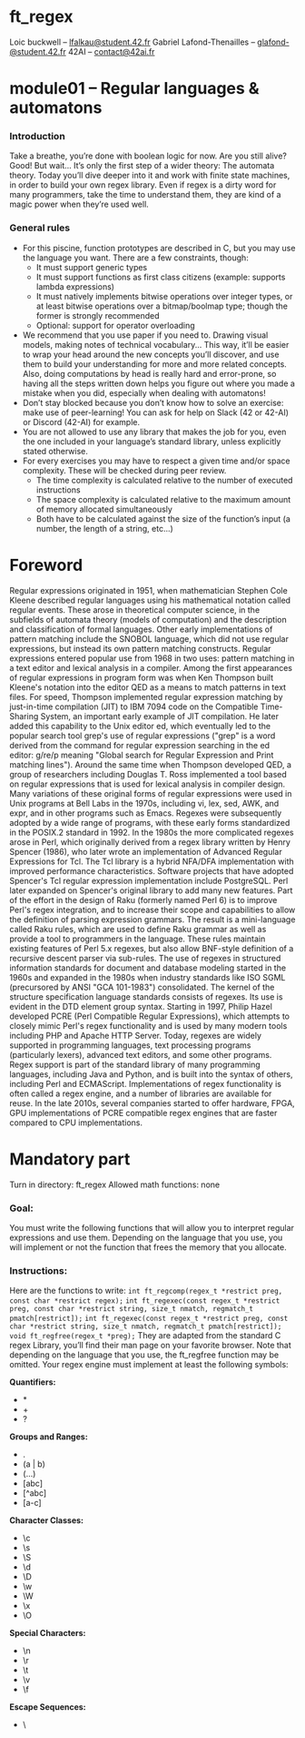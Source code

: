 # ft_regex

Loic buckwell – lfalkau@student.42.fr
Gabriel Lafond-Thenailles – glafond-@student.42.fr
42AI – contact@42ai.fr

# module01 – Regular languages & automatons

### Introduction
Take a breathe, you’re done with boolean logic for now. Are you still alive?
Good! But wait… It’s only the first step of a wider theory: The automata theory. Today you’ll dive deeper into it and work with finite state machines, in order to build your own regex library.
Even if regex is a dirty word for many programmers, take the time to understand them, they are kind of a magic power when they’re used well.


### General rules
* For this piscine, function prototypes are described in C, but you may use the language you want. There are a few constraints, though:
  * It must support generic types
  * It must support functions as first class citizens (example: supports lambda expressions) 
  * It must natively implements bitwise operations over integer types, or at least bitwise operations over a bitmap/boolmap type; though the former is strongly recommended 
  * Optional: support for operator overloading 
* We recommend that you use paper if you need to. Drawing visual models, making notes of technical vocabulary... This way, it’ll be easier to wrap your head around the new concepts you’ll discover, and use them to build your understanding for more and more related concepts. Also, doing computations by head is really hard and error-prone, so having all the steps written down helps you figure out where you made a mistake when you did, especially when dealing with automatons!
* Don’t stay blocked because you don’t know how to solve an exercise: make use of peer-learning! You can ask for help on Slack (42 or 42-AI) or Discord (42-AI) for example. 
* You are not allowed to use any library that makes the job for you, even the one included in your language’s standard library, unless explicitly stated otherwise. 
* For every exercises you may have to respect a given time and/or space complexity. These will be checked during peer review. 
  * The time complexity is calculated relative to the number of executed instructions 
  * The space complexity is calculated relative to the maximum amount of memory allocated simultaneously
  * Both have to be calculated against the size of the function’s input (a number, the length of a string, etc...) 
      
# Foreword

Regular expressions originated in 1951, when mathematician Stephen Cole Kleene described regular languages using his mathematical notation called regular events. These arose in theoretical computer science, in the subfields of automata theory (models of computation) and the description and classification of formal languages. Other early implementations of pattern matching include the SNOBOL language, which did not use regular expressions, but instead its own pattern matching constructs. 
Regular expressions entered popular use from 1968 in two uses: pattern matching in a text editor and lexical analysis in a compiler. Among the first appearances of regular expressions in program form was when Ken Thompson built Kleene's notation into the editor QED as a means to match patterns in text files. For speed, Thompson implemented regular expression matching by just-in-time compilation (JIT) to IBM 7094 code on the Compatible Time-Sharing System, an important early example of JIT compilation. He later added this capability to the Unix editor ed, which eventually led to the popular search tool grep's use of regular expressions ("grep" is a word derived from the command for regular expression searching in the ed editor: g/re/p meaning "Global search for Regular Expression and Print matching lines"). Around the same time when Thompson developed QED, a group of researchers including Douglas T. Ross implemented a tool based on regular expressions that is used for lexical analysis in compiler design.
Many variations of these original forms of regular expressions were used in Unix programs at Bell Labs in the 1970s, including vi, lex, sed, AWK, and expr, and in other programs such as Emacs. Regexes were subsequently adopted by a wide range of programs, with these early forms standardized in the POSIX.2 standard in 1992. 
In the 1980s the more complicated regexes arose in Perl, which originally derived from a regex library written by Henry Spencer (1986), who later wrote an implementation of Advanced Regular Expressions for Tcl. The Tcl library is a hybrid NFA/DFA implementation with improved performance characteristics. Software projects that have adopted Spencer's Tcl regular expression implementation include PostgreSQL. Perl later expanded on Spencer's original library to add many new features. Part of the effort in the design of Raku (formerly named Perl 6) is to improve Perl's regex integration, and to increase their scope and capabilities to allow the definition of parsing expression grammars. The result is a mini-language called Raku rules, which are used to define Raku grammar as well as provide a tool to programmers in the language. These rules maintain existing features of Perl 5.x regexes, but also allow BNF-style definition of a recursive descent parser via sub-rules. 
The use of regexes in structured information standards for document and database modeling started in the 1960s and expanded in the 1980s when industry standards like ISO SGML (precursored by ANSI "GCA 101-1983") consolidated. The kernel of the structure specification language standards consists of regexes. Its use is evident in the DTD element group syntax. 
Starting in 1997, Philip Hazel developed PCRE (Perl Compatible Regular Expressions), which attempts to closely mimic Perl's regex functionality and is used by many modern tools including PHP and Apache HTTP Server. 
Today, regexes are widely supported in programming languages, text processing programs (particularly lexers), advanced text editors, and some other programs. Regex support is part of the standard library of many programming languages, including Java and Python, and is built into the syntax of others, including Perl and ECMAScript. Implementations of regex functionality is often called a regex engine, and a number of libraries are available for reuse. In the late 2010s, several companies started to offer hardware, FPGA, GPU implementations of PCRE compatible regex engines that are faster compared to CPU implementations. 

# Mandatory part

Turn in directory: ft_regex
Allowed math functions: none

### Goal:
You must write the following functions that will allow you to interpret regular expressions and use them. Depending on the language that you use, you will implement or not the function that frees the memory that you allocate.
### Instructions:
Here are the functions to write:
`int ft_regcomp(regex_t *restrict preg, const char *restrict regex);`
`int ft_regexec(const regex_t *restrict preg, const char *restrict string, size_t nmatch, regmatch_t pmatch[restrict]);`
`int ft_regexec(const regex_t *restrict preg, const char *restrict string, size_t nmatch, regmatch_t pmatch[restrict]);`
`void ft_regfree(regex_t *preg);`
They are adapted from the standard C regex Library, you’ll find their man page on your favorite browser. Note that depending on the language that you use, the ft_regfree function may be omitted.
Your regex engine must implement at least the following symbols:

**Quantifiers:**
* \*
* \+
* ?

**Groups and Ranges:**
* .
* (a | b)
* (…)
* [abc]
* [^abc]
* [a-c]

**Character Classes:**
* \c
* \s
* \S
* \d
* \D
* \w
* \W
* \x
* \O

**Special Characters:**
* \n
* \r
* \t
* \v
* \f

**Escape Sequences:**
* \
